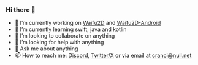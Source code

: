 ### Hi there 👋

- 🔭 I’m currently working on [Waifu2D](https://github.com/cranci1/waifu2D/) and [Waifu2D-Android](https://github.com/cranci1/waifu2D-android)
- 🌱 I’m currently learning swift, java and kotlin
- 👯 I’m looking to collaborate on anything
- 🤔 I’m looking for help with anything
- 💬 Ask me about anything
- 📫 How to reach me: [Discord](https://discord.com/users/908762694096654397), [Twitter/X](https://twitter.com/cranci_) or via email at [cranci@null.net](mailto:cranci@null.net)


